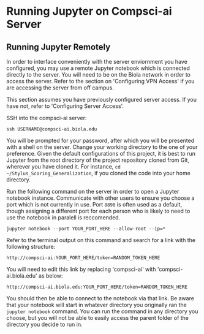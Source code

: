 # Running Jupyter on Compsci-ai Server

## Running Jupyter Remotely

In order to interface conveniently with the server enviornment you have configured, you may use a remote Jupyter notebook which is connected directly to the server. You will need to be on the Biola network in order to access the server. Refer to the section on 'Configuring VPN Access' if you are accessing the server from off campus.

This section assumes you have previously configured server access. If you have not, refer to 'Configuring Server Access'.

SSH into the compsci-ai server:

`ssh USERNAME@compsci-ai.biola.edu`

You will be prompted for your password, after which you will be presented with a shell on the server. Change your working directory to the one of your preference. Given the default configurations of this project, it is best to run Jupyter from the root directory of the project repository cloned from Git, wherever you have cloned it. For instance, `cd ~/Stylus_Scoring_Generalization`, if you cloned the code into your home directory.

Run the following command on the server in order to open a Jupyter notebook instance. Communicate with other users to ensure you choose a port which is not currently in use. Port `8890` is often used as a default, though assigning a different port for each person who is likely to need to use the notebook in paralell is reccomended.

`jupyter notebook --port YOUR_PORT_HERE --allow-root --ip=*`

Refer to the terminal output on this command and search for a link with the following structure:

`http://compsci-ai:YOUR_PORT_HERE/token=RANDOM_TOKEN_HERE`

You will need to edit this link by replacing 'compsci-ai' with 'compsci-ai.biola.edu' as below:

`http://compsci-ai.biola.edu:YOUR_PORT_HERE/token=RANDOM_TOKEN_HERE`

You should then be able to connect to the notebook via that link. Be aware that your notebook will start in whatever directory you originally ran the `jupyter notebook` command. You can run the command in any directory you choose, but you will not be able to easily access the parent folder of the directory you decide to run in.
